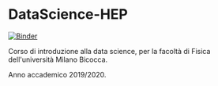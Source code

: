 # DataScience-HEP

[![Binder](https://mybinder.org/badge_logo.svg)](https://mybinder.org/v2/gh/biancini/DataScience-HEP/master)

Corso di introduzione alla data science, per la facoltà di Fisica dell'università Milano Bicocca.

Anno accademico 2019/2020.
